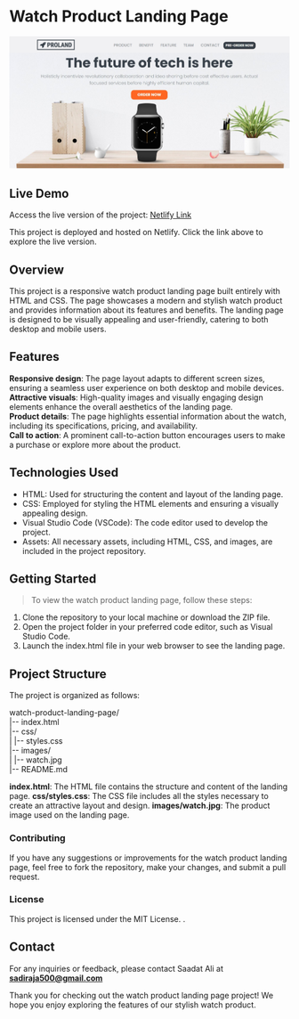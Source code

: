 # Watch Product Landing Page
![thumnail for watch product landing page](img/thumnail.JPG)

## Live Demo

Access the live version of the project: [Netlify Link](https://saadatwatch.netlify.app/)

This project is deployed and hosted on Netlify. Click the link above to explore the live version.


## Overview
This project is a responsive watch product landing page built entirely with HTML and CSS. The page showcases a modern and stylish watch product and provides information about its features and benefits. The landing page is designed to be visually appealing and user-friendly, catering to both desktop and mobile users.

## Features
**Responsive design**: The page layout adapts to different screen sizes, ensuring a seamless user experience on both desktop and mobile devices.  
**Attractive visuals**: High-quality images and visually engaging design elements enhance the overall aesthetics of the landing page.  
**Product details**: The page highlights essential information about the watch, including its specifications, pricing, and availability.  
**Call to action**: A prominent call-to-action button encourages users to make a purchase or explore more about the product.  

## Technologies Used

+ HTML: Used for structuring the content and layout of the landing page.
+ CSS: Employed for styling the HTML elements and ensuring a visually appealing design.
+ Visual Studio Code (VSCode): The code editor used to develop the project.
+ Assets: All necessary assets, including HTML, CSS, and images, are included in the project repository.

## Getting Started

>To view the watch product landing page, follow these steps:

1. Clone the repository to your local machine or download the ZIP file.  
1. Open the project folder in your preferred code editor, such as Visual Studio Code.  
1. Launch the index.html file in your web browser to see the landing page.  

## Project Structure

The project is organized as follows:

watch-product-landing-page/  
|-- index.html  
|-- css/  
|   |-- styles.css  
|-- images/  
|   |-- watch.jpg  
|-- README.md  



**index.html**: The HTML file contains the structure and content of the landing page.
**css/styles.css**: The CSS file includes all the styles necessary to create an attractive layout and design.
**images/watch.jpg**: The product image used on the landing page.

### Contributing
If you have any suggestions or improvements for the watch product landing page, feel free to fork the repository, make your changes, and submit a pull request.

### License
This project is licensed under the MIT License.
.

## Contact
For any inquiries or feedback, please contact Saadat Ali at **sadiraja500@gmail.com**

Thank you for checking out the watch product landing page project! We hope you enjoy exploring the features of our stylish watch product.
